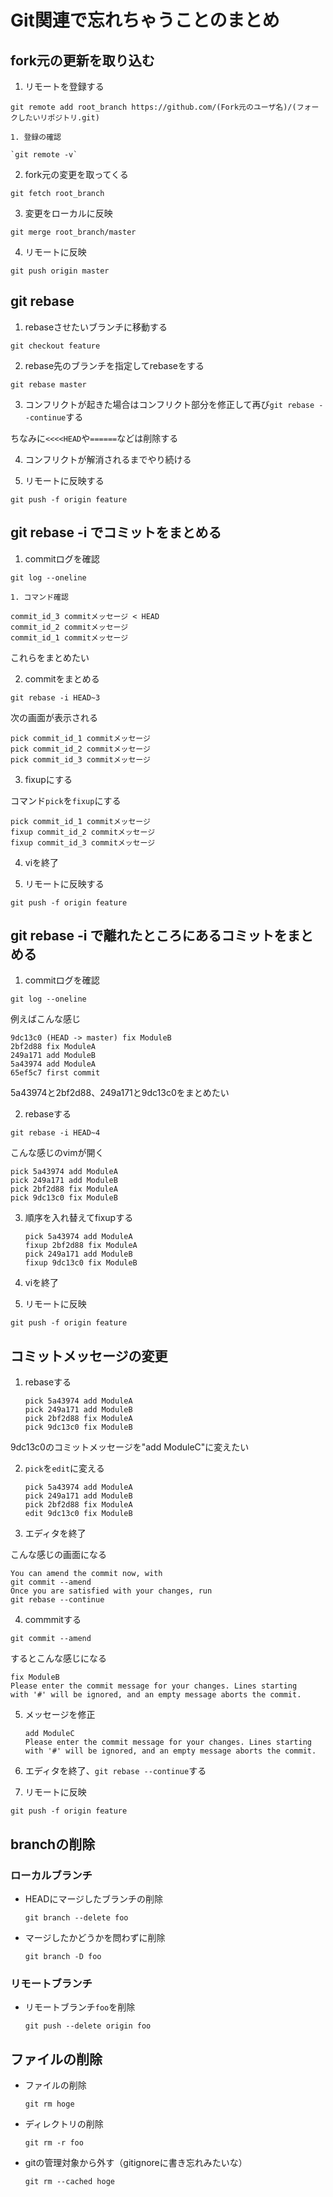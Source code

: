 # Git関連で忘れちゃうことのまとめ

## fork元の更新を取り込む

1. リモートを登録する

`git remote add root_branch https://github.com/(Fork元のユーザ名)/(フォークしたいリポジトリ.git)`

	1. 登録の確認

	`git remote -v`

2. fork元の変更を取ってくる

`git fetch root_branch`

3. 変更をローカルに反映

`git merge root_branch/master`

4. リモートに反映

`git push origin master`


## git rebase

1. rebaseさせたいブランチに移動する

`git checkout feature`

2. rebase先のブランチを指定してrebaseをする

`git rebase master`

3. コンフリクトが起きた場合はコンフリクト部分を修正して再び`git rebase --continue`する

ちなみに`<<<<HEAD`や`======`などは削除する

4. コンフリクトが解消されるまでやり続ける

5. リモートに反映する

`git push -f origin feature`


## git rebase -i でコミットをまとめる

1. commitログを確認

`git log --oneline`

	1. コマンド確認

	commit_id_3 commitメッセージ < HEAD
	commit_id_2 commitメッセージ
	commit_id_1 commitメッセージ

これらをまとめたい

2. commitをまとめる

`git rebase -i HEAD~3`

次の画面が表示される

	pick commit_id_1 commitメッセージ
	pick commit_id_2 commitメッセージ
	pick commit_id_3 commitメッセージ

3. fixupにする

コマンド`pick`を`fixup`にする

	pick commit_id_1 commitメッセージ
	fixup commit_id_2 commitメッセージ
	fixup commit_id_3 commitメッセージ

4. viを終了

5. リモートに反映する

`git push -f origin feature`


## git rebase -i で離れたところにあるコミットをまとめる

1. commitログを確認

`git log --oneline`

例えばこんな感じ

	9dc13c0 (HEAD -> master) fix ModuleB
	2bf2d88 fix ModuleA
	249a171 add ModuleB
	5a43974 add ModuleA
	65ef5c7 first commit

5a43974と2bf2d88、249a171と9dc13c0をまとめたい

2. rebaseする

`git rebase -i HEAD~4`

こんな感じのvimが開く

	pick 5a43974 add ModuleA
	pick 249a171 add ModuleB
	pick 2bf2d88 fix ModuleA
	pick 9dc13c0 fix ModuleB

3. 順序を入れ替えてfixupする
	
	```
	pick 5a43974 add ModuleA
	fixup 2bf2d88 fix ModuleA
	pick 249a171 add ModuleB
	fixup 9dc13c0 fix ModuleB
	```

4. viを終了

5. リモートに反映

`git push -f origin feature`


## コミットメッセージの変更

1. rebaseする

	```
	pick 5a43974 add ModuleA
	pick 249a171 add ModuleB
	pick 2bf2d88 fix ModuleA
	pick 9dc13c0 fix ModuleB
	```

9dc13c0のコミットメッセージを"add ModuleC"に変えたい

2. `pick`を`edit`に変える

	```
	pick 5a43974 add ModuleA
	pick 249a171 add ModuleB
	pick 2bf2d88 fix ModuleA
	edit 9dc13c0 fix ModuleB
	```

3. エディタを終了

こんな感じの画面になる

	You can amend the commit now, with
	git commit --amend 
	Once you are satisfied with your changes, run
	git rebase --continue

 4. commmitする

`git commit --amend`

するとこんな感じになる

	fix ModuleB
	Please enter the commit message for your changes. Lines starting
	with '#' will be ignored, and an empty message aborts the commit.

5. メッセージを修正

	```
	add ModuleC
	Please enter the commit message for your changes. Lines starting
	with '#' will be ignored, and an empty message aborts the commit.
	```

6. エディタを終了、`git rebase --continue`する

7. リモートに反映

`git push -f origin feature`


## branchの削除

### ローカルブランチ

- HEADにマージしたブランチの削除

	`git branch --delete foo`

- マージしたかどうかを問わずに削除

	`git branch -D foo`

### リモートブランチ

- リモートブランチ`foo`を削除

	`git push --delete origin foo`


## ファイルの削除

- ファイルの削除

	`git rm hoge`

- ディレクトリの削除
	
	`git rm -r foo`

- gitの管理対象から外す（gitignoreに書き忘れみたいな）

	`git rm --cached hoge`
